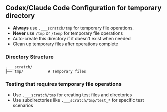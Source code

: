 ## Codex/Claude Code Configuration for temporary directory

- **Always** use `.___scratch/tmp` for temporary file operations.
- **Never** use `/tmp` or `/temp` for temporary file operations
- Auto-create this directory if it doesn't exist when needed
- Clean up temporary files after operations complete

### Directory Structure

```
.___scratch/
├── tmp/           # Temporary files
```

### Testing that requires temporary file operations
- Use `.___scratch/tmp` for creating test files and directories
- Use subdirectories like `.___scratch/tmp/test_*` for specific test scenarios
